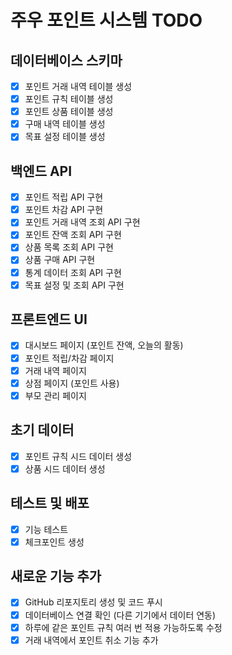 # 주우 포인트 시스템 TODO

## 데이터베이스 스키마
- [x] 포인트 거래 내역 테이블 생성
- [x] 포인트 규칙 테이블 생성
- [x] 포인트 상품 테이블 생성
- [x] 구매 내역 테이블 생성
- [x] 목표 설정 테이블 생성

## 백엔드 API
- [x] 포인트 적립 API 구현
- [x] 포인트 차감 API 구현
- [x] 포인트 거래 내역 조회 API 구현
- [x] 포인트 잔액 조회 API 구현
- [x] 상품 목록 조회 API 구현
- [x] 상품 구매 API 구현
- [x] 통계 데이터 조회 API 구현
- [x] 목표 설정 및 조회 API 구현

## 프론트엔드 UI
- [x] 대시보드 페이지 (포인트 잔액, 오늘의 활동)
- [x] 포인트 적립/차감 페이지
- [x] 거래 내역 페이지
- [x] 상점 페이지 (포인트 사용)
- [x] 부모 관리 페이지

## 초기 데이터
- [x] 포인트 규칙 시드 데이터 생성
- [x] 상품 시드 데이터 생성

## 테스트 및 배포
- [x] 기능 테스트
- [x] 체크포인트 생성

## 새로운 기능 추가
- [x] GitHub 리포지토리 생성 및 코드 푸시
- [x] 데이터베이스 연결 확인 (다른 기기에서 데이터 연동)
- [x] 하루에 같은 포인트 규칙 여러 번 적용 가능하도록 수정
- [x] 거래 내역에서 포인트 취소 기능 추가
